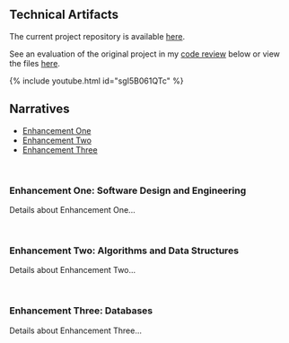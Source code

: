 <html lang="en">
<head>
  <meta charset="UTF-8">
  <meta name="viewport" content="width=device-width, initial-scale=1.0">
  <title>Technical Artifacts</title>
  <link rel="stylesheet" href="https://maxcdn.bootstrapcdn.com/bootstrap/4.5.2/css/bootstrap.min.css">
</head>
<body>
  
<div class="container mt-3">
  <div>
    <h2>Technical Artifacts</h2>
    <p>The current project repository is available <a href="https://github.com/clintmonroe00/capstone-project/tree/develop">here</a>.</p>
    <p>See an evaluation of the original project in my <a href="https://youtu.be/sgI5B061QTc">code review</a> below or view the files <a href="https://github.com/clintmonroe00/CS-340-Client-Server-Development">here</a>.</p>
    {% include youtube.html id="sgI5B061QTc" %}
  </div>
  <div class="mt-3">
    <h2>Narratives</h2>
    <ul class="nav nav-tabs mt-3">
      <li class="nav-item">
        <a class="nav-link active" data-toggle="tab" href="#enhancement1">Enhancement One</a>
      </li>
      <li class="nav-item">
        <a class="nav-link" data-toggle="tab" href="#enhancement2">Enhancement Two</a>
      </li>
      <li class="nav-item">
        <a class="nav-link" data-toggle="tab" href="#enhancement3">Enhancement Three</a>
      </li>
    </ul>
    <div class="tab-content">
      <div id="enhancement1" class="container tab-pane active"><br>
        <h3>Enhancement One: Software Design and Engineering</h3>
        <p>Details about Enhancement One...</p>
      </div>
      <div id="enhancement2" class="container tab-pane fade"><br>
        <h3>Enhancement Two: Algorithms and Data Structures</h3>
        <p>Details about Enhancement Two...</p>
      </div>
      <div id="enhancement3" class="container tab-pane fade"><br>
        <h3>Enhancement Three: Databases</h3>
        <p>Details about Enhancement Three...</p>
      </div>
    </div>
  </div>
</div>

<script src="https://ajax.googleapis.com/ajax/libs/jquery/3.5.1/jquery.min.js"></script>
<script src="https://cdnjs.cloudflare.com/ajax/libs/popper.js/1.16.0/umd/popper.min.js"></script>
<script src="https://maxcdn.bootstrapcdn.com/bootstrap/4.5.2/js/bootstrap.min.js"></script>

</body>
</html>
